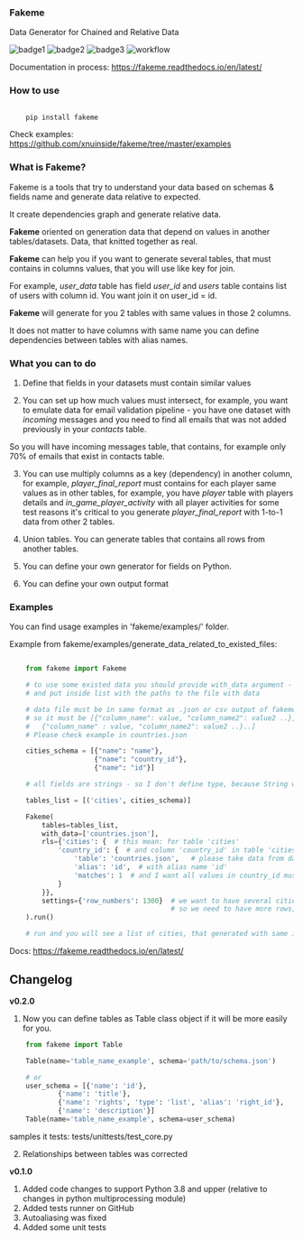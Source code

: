 ### Fakeme 


Data Generator for Chained and Relative Data

![badge1](https://img.shields.io/pypi/v/fakeme) ![badge2](https://img.shields.io/pypi/l/fakeme) ![badge3](https://img.shields.io/pypi/pyversions/fakeme) ![workflow](https://github.com/xnuinside/fakeme/actions/workflows/main.yml/badge.svg)

Documentation in process: https://fakeme.readthedocs.io/en/latest/ 

### How to use

```bash

    pip install fakeme

```

Check examples: https://github.com/xnuinside/fakeme/tree/master/examples

### What is Fakeme?

Fakeme is a tools that try to understand your data based on schemas & fields name and generate data relative to expected.

It create dependencies graph and generate relative data.

**Fakeme** oriented on generation data that depend on values in another tables/datasets.
Data, that knitted together as real.

**Fakeme** can help you if you want to generate several tables, that must contains in columns values, 
that you will use like key for join.

For example, *user_data* table has field *user_id* and *users* table contains list of users with column id. 
You want join it on user_id = id.

**Fakeme** will generate for you 2 tables with same values in those 2 columns. 

It does not matter to have columns with same name you can define dependencies between tables with alias names. 


### What you can to do

1. Define that fields in your datasets must contain similar values

2. You can set up how much values must intersect, for example, you want to emulate data for email validation pipeline -  you have one dataset with *incoming* messages  and you need to find all emails that was not added previously in your *contacts* table.

So you will have incoming messages table, that contains, for example only 70% of emails that exist in contacts table. 

3. You can use multiply columns as a key (dependency) in another column, for example, 
*player_final_report* must contains for each player same values as in other tables, for example, you have *player* table
with players details and *in_game_player_activity* with all player activities for some test reasons it's critical
to you generate *player_final_report* with 1-to-1 data from other 2 tables.
 
4. Union tables. You can generate tables that contains all rows from another tables. 

5. You can define your own generator for fields on Python.

6. You can define your own output format


### Examples


You can find usage examples in 'fakeme/examples/' folder.

Example from fakeme/examples/generate_data_related_to_existed_files:

```python

    from fakeme import Fakeme

    # to use some existed data you should provide with_data argument -
    # and put inside list with the paths to the file with data

    # data file must be in same format as .json or csv output of fakeme.
    # so it must be [{"column_name": value, "column_name2": value2 ..},
    #   {"column_name" : value, "column_name2": value2 ..}..]
    # Please check example in countries.json

    cities_schema = [{"name": "name"},
                     {"name": "country_id"},
                     {"name": "id"}]

    # all fields are strings - so I don't define type, because String will be used as default type for the column

    tables_list = [('cities', cities_schema)]

    Fakeme(
        tables=tables_list,
        with_data=['countries.json'],
        rls={'cities': {  # this mean: for table 'cities'
            'country_id': {  # and column 'country_id' in table 'cities'
                'table': 'countries.json',   # please take data from data  in countries.json
                'alias': 'id',  # with alias name 'id'
                'matches': 1  # and I want all values in country_id must be from countries.id column, all.
            }
        }},
        settings={'row_numbers': 1300}  # we want to have several cities for each country,
                                        # so we need to have more rows,
    ).run()

    # run and you will see a list of cities, that generated with same ids as in countries.json
```

Docs: https://fakeme.readthedocs.io/en/latest/


## Changelog
**v0.2.0**
1. Now you can define tables as Table class object if it will be more easily for you.

```python
    from fakeme import Table

    Table(name='table_name_example', schema='path/to/schema.json')

    # or 
    user_schema = [{'name': 'id'},
            {'name': 'title'},
            {'name': 'rights', 'type': 'list', 'alias': 'right_id'},
            {'name': 'description'}]
    Table(name='table_name_example', schema=user_schema)
```
samples it tests: tests/unittests/test_core.py

2. Relationships between tables was corrected 


**v0.1.0**

1. Added code changes to support Python 3.8 and upper (relative to changes in python multiprocessing module)
2. Added tests runner on GitHub
3. Autoaliasing was fixed
4. Added some unit tests
